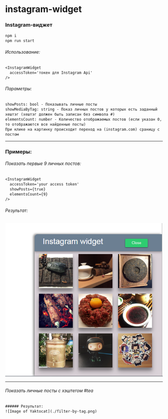 # instagram-widget

### Instagram-виджет
```
npm i
npm run start
```

###### Использование:
```
<InstagramWidget
  accessToken='токен для Instagram Api'
/>
```
###### Параметры:
```
showPosts: bool - Показывать личные посты
showMediaByTag: string - Показ личных постов у которых есть заданный хештэг (хештэг должен быть записан без символа #)
elementsCount: number - Количество отображаемых постов (если указан 0, то отображаются все найденные посты)
При клике на картинку происходит переход на (instagram.com) сраницу с постом

```
___
### Примеры:
###### Показать первые 9 личных постов:
```
<InstagramWidget
  accessToken='your access token'
  showPosts={true}
  elementsCount={9}
/>
```
###### Результат:
![Image of Yaktocat](./self-first-nine-posts.png)

___

###### Показать личные посты с хэштегом #tea
<InstagramWidget
  accessToken='your access token'
  showPosts={false}
  elementsCount={0}
  showMediaByTag='tea'
/>
```
###### Результат:
![Image of Yaktocat](./filter-by-tag.png)
